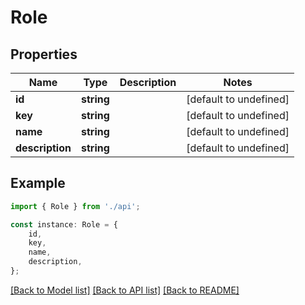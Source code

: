 # Role


## Properties

Name | Type | Description | Notes
------------ | ------------- | ------------- | -------------
**id** | **string** |  | [default to undefined]
**key** | **string** |  | [default to undefined]
**name** | **string** |  | [default to undefined]
**description** | **string** |  | [default to undefined]

## Example

```typescript
import { Role } from './api';

const instance: Role = {
    id,
    key,
    name,
    description,
};
```

[[Back to Model list]](../README.md#documentation-for-models) [[Back to API list]](../README.md#documentation-for-api-endpoints) [[Back to README]](../README.md)
